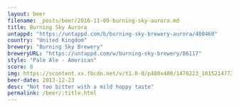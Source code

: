```yaml
---
layout: beer
filename: _posts/beer/2016-11-09-burning-sky-aurora.md
title: Burning Sky Aurora
untappd: "https://untappd.com/b/burning-sky-brewery-aurora/480460"
country: "United Kingdom"
brewery: "Burning Sky Brewery"
breweryURL: "https://untappd.com/w/burning-sky-brewery/86117"
style: "Pale Ale - American"
score: 8
img: https://scontent.xx.fbcdn.net/v/t1.0-0/p480x480/1476223_10152147732298745_333484722_n.jpg?oh=334d8399fba4589c61389d89a488e904&oe=58FEA107
beer-date: 2013-12-23
desc: "Not too bitter with a mild hoppy taste"
permalink: /beer/:title.html
---
```


